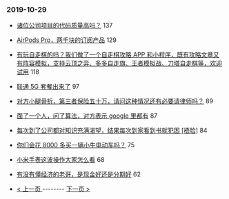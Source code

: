 ### 2019-10-29 
- [诸位公司项目的代码质量高吗？](https://www.v2ex.com/t/613867) 137
- [AirPods Pro，两千块的订阅产品](https://www.v2ex.com/t/613868) 129
- [有玩自走棋的吗？我们做了一个自走棋攻略 APP 和小程序，既有攻略文章又有阵容模拟，支持云顶之弈、多多自走旗、王者模拟战、刀塔自走棋等，欢迎试用](https://www.v2ex.com/t/613912) 118
- [联通 5G 套餐出来了](https://www.v2ex.com/t/613881) 97
- [对方小腿骨折，第三者保险五十万，请问这种情况还有必要请律师吗？](https://www.v2ex.com/t/613870) 89
- [面了一个人，问了算法，对方表示 google 里都有](https://www.v2ex.com/t/613797) 87
- [每次到了公司都对知识充满渴望，结果每次到家看到书就犯困 [捂脸]](https://www.v2ex.com/t/613922) 84
- [你们会花 8000 多买一辆小牛电动车吗？](https://www.v2ex.com/t/614121) 75
- [小米手表这波操作大家怎么看](https://www.v2ex.com/t/613930) 68
- [有没有懂经济的老哥，是现金好还是分期好](https://www.v2ex.com/t/613833) 62 

- [ < 上一页 ](https://github.com/able8/v2ex-hot-record/blob/master/2019-10-28.md) -------- [ 下一页 > ](https://github.com/able8/v2ex-hot-record/blob/master/2019-10-30.md)